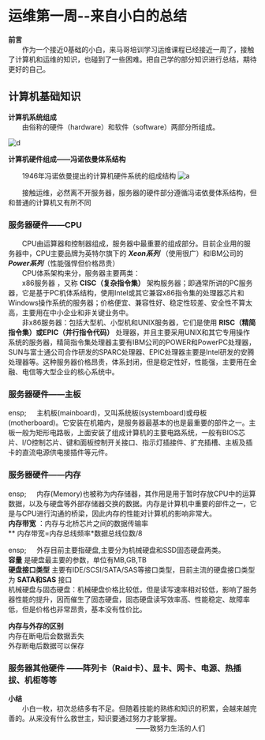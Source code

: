# **运维第一周--来自小白的总结**

**前言**  
&ensp;&ensp;&ensp;&ensp;作为一个接近0基础的小白，来马哥培训学习运维课程已经接近一周了，接触了计算机和运维的知识，也碰到了一些困难。把自己学的部分知识进行总结，期待更好的自己。

## 计算机基础知识  
**计算机系统组成**  
&ensp;&ensp;&ensp;&ensp;由俗称的硬件（hardware）和软件（software）两部分所组成。

![d](https://timgsa.baidu.com/timg?image&quality=80&size=b9999_10000&sec=1537696057206&di=78fc58614ccba668b37a667ce9ecd75d&imgtype=0&src=http%3A%2F%2Fpic.baike.soso.com%2Fp%2F20140128%2F20140128124253-330428729.jpg)

**计算机硬件组成——冯诺依曼体系结构**  

&ensp;&ensp;&ensp;&ensp;1946年冯诺依曼提出的计算机硬件系统的组成结构
![a](https://timgsa.baidu.com/timg?image&quality=80&size=b9999_10000&sec=1537696641214&di=57047313a235ccdee44abda0457ae69b&imgtype=0&src=http%3A%2F%2Fimage.mamicode.com%2Finfo%2F201803%2F20180331162132591281.png)

&ensp;&ensp;&ensp;&ensp;接触运维，必然离不开服务器，服务器的硬件部分遵循冯诺依曼体系结构，但和普通的计算机又有所不同  
### 服务器硬件——CPU  
&ensp;&ensp;&ensp;&ensp;CPU由运算器和控制器组成，服务器中最重要的组成部分。目前企业用的服务器中，CPU主要品牌为英特尔旗下的 ***Xeon系列*** （使用很广）和IBM公司的 ***Power系列***（性能强悍但价格昂贵）  
&ensp;&ensp;&ensp;&ensp;CPU体系架构来分，服务器主要两类：  
&ensp;&ensp;&ensp;&ensp;x86服务器 ，又称 **CISC（复杂指令集）** 架构服务器；即通常所讲的PC服务器，它是基于PC机体系结构，使用Intel或其它兼容x86指令集的处理器芯片和Windows操作系统的服务器；价格便宜、兼容性好、稳定性较差、安全性不算太高，主要用在中小企业和非关键业务中。  
&ensp;&ensp;&ensp;&ensp;非x86服务器：包括大型机、小型机和UNIX服务器，它们是使用 **RISC（精简指令集）或EPIC（并行指令代码）** 处理器，并且主要采用UNIX和其它专用操作系统的服务器，精简指令集处理器主要有IBM公司的POWER和PowerPC处理器，SUN与富士通公司合作研发的SPARC处理器、EPIC处理器主要是Intel研发的安腾处理器等。这种服务器价格昂贵，体系封闭，但是稳定性好，性能强，主要用在金融、电信等大型企业的核心系统中。

### 服务器硬件——主板

ensp;&ensp;&ensp;&ensp;主机板(mainboard)，又叫系统板(systemboard)或母板(motherboard)。它安装在机箱内，是服务器最基本的也是最重要的部件之一。主板一般为矩形电路板，上面安装了组成计算机的主要电路系统，一般有BIOS芯片、I/O控制芯片、键和面板控制开关接口、指示灯插接件、扩充插槽、主板及插卡的直流电源供电接插件等元件。

### 服务器硬件——内存

ensp;&ensp;&ensp;&ensp;内存(Memory)也被称为内存储器，其作用是用于暂时存放CPU中的运算数据，以及与硬盘等外部存储器交换的数据。内存是计算机中重要的部件之一，它是与CPU进行沟通的桥梁，因此内存的性能对计算机的影响非常大。  
**内存带宽** ：内存与北桥芯片之间的数据传输率  
** 内存带宽=内存总线频率*数据总线位数/8

ensp;&ensp;&ensp;&ensp;外存目前主要指硬盘,主要分为机械硬盘和SSD固态硬盘两类。  
**容量** 是硬盘最主要的参数，单位有MB,GB,TB  
**硬盘接口类型** 主要有IDE/SCSI/SATA/SAS等接口类型，目前主流的硬盘接口类型为 **SATA和SAS**
接口  
机械硬盘与固态硬盘：机械硬盘价格比较低，但是读写速率相对较低，影响了服务器性能的提升，因而催生了固态硬盘，固态硬盘读写效率高、性能稳定、故障率低，但是价格也非常昂贵，基本没有性价比。

**内存与外存的区别**  
  内存在断电后会数据丢失  
  外存断电后数据可以保存

### 服务器其他硬件 ——阵列卡（Raid卡）、显卡、网卡、电源、热插拔、机柜等等

**小结**  
&ensp;&ensp;&ensp;&ensp;小白一枚，初次总结多有不足。但随着技能的熟练和知识的积累，会越来越完善的。从来没有什么救世主，知识要通过努力才能掌握。  
&ensp;&ensp;&ensp;&ensp;&ensp;&ensp;&ensp;&ensp;&ensp;&ensp;&ensp;&ensp;&ensp;&ensp;&ensp;&ensp;&ensp;&ensp;&ensp;&ensp;&ensp;&ensp;&ensp;&ensp;&ensp;&ensp;&ensp;&ensp;&ensp;&ensp;&ensp;&ensp;&ensp;&ensp;&ensp;&ensp;&ensp;——致努力生活的人们
